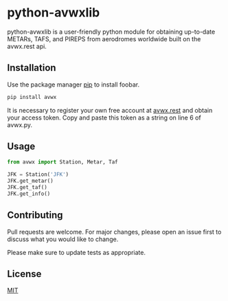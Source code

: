# python-avwxlib
python-avwxlib is a user-friendly python module for obtaining up-to-date METARs, TAFS, and PIREPS from aerodromes worldwide built on the avwx.rest api.

## Installation

Use the package manager [pip](https://pip.pypa.io/en/stable/) to install foobar.

```bash
pip install avwx
```
It is necessary to register your own free account at [avwx.rest](https://avwx.rest) and obtain your access token. Copy and paste this token as a string on line 6 of avwx.py.
## Usage

```python
from avwx import Station, Metar, Taf

JFK = Station('JFK')
JFK.get_metar()
JFK.get_taf()
JFK.get_info()
```

## Contributing
Pull requests are welcome. For major changes, please open an issue first to discuss what you would like to change.

Please make sure to update tests as appropriate.

## License
[MIT](https://choosealicense.com/licenses/mit/)
